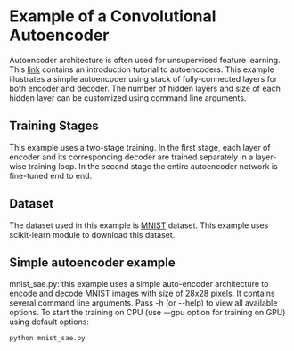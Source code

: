 <!---
  Licensed to the Apache Software Foundation (ASF) under one
  or more contributor license agreements.  See the NOTICE file
  distributed with this work for additional information
  regarding copyright ownership.  The ASF licenses this file
  to you under the Apache License, Version 2.0 (the
  "License"); you may not use this file except in compliance
  with the License.  You may obtain a copy of the License at

    http://www.apache.org/licenses/LICENSE-2.0

  Unless required by applicable law or agreed to in writing,
  software distributed under the License is distributed on an
  "AS IS" BASIS, WITHOUT WARRANTIES OR CONDITIONS OF ANY
  KIND, either express or implied.  See the License for the
  specific language governing permissions and limitations
  under the License.
-->

# Example of a Convolutional Autoencoder

Autoencoder architecture is often used for unsupervised feature learning. This [link](http://ufldl.stanford.edu/tutorial/unsupervised/Autoencoders/) contains an introduction tutorial to autoencoders. This example illustrates a simple autoencoder using stack of fully-connected layers for both encoder and decoder. The number of hidden layers and size of each hidden layer can be customized using command line arguments.

## Training Stages
This example uses a two-stage training. In the first stage, each layer of encoder and its corresponding decoder are trained separately in a layer-wise training loop. In the second stage the entire autoencoder network is fine-tuned end to end.

## Dataset
The dataset used in this example is [MNIST](http://yann.lecun.com/exdb/mnist/) dataset. This example uses scikit-learn module to download this dataset.

## Simple autoencoder example
mnist_sae.py: this example uses a simple auto-encoder architecture to encode and decode MNIST images with size of 28x28 pixels. It contains several command line arguments. Pass -h (or --help) to view all available options. To start the training on CPU (use --gpu option for training on GPU) using default options:

```
python mnist_sae.py
```
